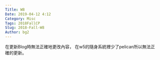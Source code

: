 ```yaml
---
Title: W8
Date: 2019-04-12 4:12
Category: Misc
Tags: 2018FallCP
Slug: 2018-Fall-W8
Author: bg2
---
```




<!-- PELICAN_END_SUMMARY -->

在更新Blog時無法正確地更改內容，
在w5的隨身系統裡少了pelican所以無法正確的更新。


